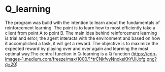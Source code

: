 # Q_learning

The program was build with the intention to learn about the fundamentals of reinforcement learning.
The point is to learn how to most efficiently take a client from point A to point B. The main idea behind 
reinforcement learning is trial and error, the agent interacts with the environment and based on how it 
accomplished a task, it will get a reward. The objective is to maximize the expected reward by playing 
over and over again and learning the most optimal way.The central function in Q-learning is a Q function
(https://cdn-images-1.medium.com/freeze/max/1000/1*trCNkfvyNnokeKhYUlJxfg.png?q=20)
